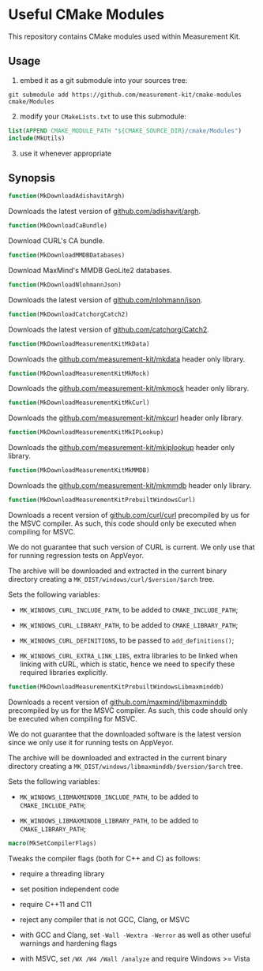 # Useful CMake Modules

This repository contains CMake modules used within Measurement Kit.

## Usage

1. embed it as a git submodule into your sources tree:

```
git submodule add https://github.com/measurement-kit/cmake-modules cmake/Modules
```

2. modify your `CMakeLists.txt` to use this submodule:

```cmake
list(APPEND CMAKE_MODULE_PATH "${CMAKE_SOURCE_DIR}/cmake/Modules")
include(MkUtils)
```

3. use it whenever appropriate

## Synopsis

```cmake
function(MkDownloadAdishavitArgh)
```

Downloads the latest version of [github.com/adishavit/argh](
https://github.com/adishavit/argh).

```cmake
function(MkDownloadCaBundle)
```

Download CURL's CA bundle.

```cmake
function(MkDownloadMMDBDatabases)
```

Download MaxMind's MMDB GeoLite2 databases.

```cmake
function(MkDownloadNlohmannJson)
```

Downloads the latest version of [github.com/nlohmann/json](
https://github.com/nlohmann/json).

```cmake
function(MkDownloadCatchorgCatch2)
```

Downloads the latest version of [github.com/catchorg/Catch2](
https://github.com/catchorg/Catch2).

```cmake
function(MkDownloadMeasurementKitMkData)
```

Downloads the [github.com/measurement-kit/mkdata](
https://github.com/measurement-kit/mkdata) header only library.

```cmake
function(MkDownloadMeasurementKitMkMock)
```

Downloads the [github.com/measurement-kit/mkmock](
https://github.com/measurement-kit/mkmock) header only library.

```cmake
function(MkDownloadMeasurementKitMkCurl)
```

Downloads the [github.com/measurement-kit/mkcurl](
https://github.com/measurement-kit/mkcurl) header only library.

```cmake
function(MkDownloadMeasurementKitMkIPLookup)
```

Downloads the [github.com/measurement-kit/mkiplookup](
https://github.com/measurement-kit/mkiplookup) header only library.

```cmake
function(MkDownloadMeasurementKitMkMMDB)
```

Downloads the [github.com/measurement-kit/mkmmdb](
https://github.com/measurement-kit/mkmmdb) header only library.

```cmake
function(MkDownloadMeasurementKitPrebuiltWindowsCurl)
```

Downloads a recent version of [github.com/curl/curl](
https://github.com/curl/curl) precompiled by us for the MSVC compiler. As
such, this code should only be executed when compiling for MSVC.

We do not guarantee that such version of CURL is current. We only use
that for running regression tests on AppVeyor.

The archive will be downloaded and extracted in the current binary directory
creating a `MK_DIST/windows/curl/$version/$arch` tree.

Sets the following variables:

- `MK_WINDOWS_CURL_INCLUDE_PATH`, to be added to `CMAKE_INCLUDE_PATH`;

- `MK_WINDOWS_CURL_LIBRARY_PATH`, to be added to `CMAKE_LIBRARY_PATH`;

- `MK_WINDOWS_CURL_DEFINITIONS`, to be passed to `add_definitions()`;

- `MK_WINDOWS_CURL_EXTRA_LINK_LIBS`, extra libraries to be linked when
  linking with cURL, which is static, hence we need to specify these
  required libraries explicitly.

```cmake
function(MkDownloadMeasurementKitPrebuiltWindowsLibmaxminddb)
```

Downloads a recent version of [github.com/maxmind/libmaxminddb](
https://github.com/maxmind/libmaxminddb) precompiled by us for the MSVC
compiler. As such, this code should only be executed when compiling
for MSVC.

We do not guarantee that the downloaded software is the latest version
since we only use it for running tests on AppVeyor.

The archive will be downloaded and extracted in the current binary directory
creating a `MK_DIST/windows/libmaxminddb/$version/$arch` tree.

Sets the following variables:

- `MK_WINDOWS_LIBMAXMINDDB_INCLUDE_PATH`, to be added to `CMAKE_INCLUDE_PATH`;

- `MK_WINDOWS_LIBMAXMINDDB_LIBRARY_PATH`, to be added to `CMAKE_LIBRARY_PATH`;

```cmake
macro(MkSetCompilerFlags)
```

Tweaks the compiler flags (both for C++ and C) as follows:

- require a threading library

- set position independent code

- require C++11 and C11

- reject any compiler that is not GCC, Clang, or MSVC

- with GCC and Clang, set `-Wall -Wextra -Werror` as well as other
  useful warnings and hardening flags

- with MSVC, set `/WX /W4 /Wall /analyze` and require Windows >= Vista
